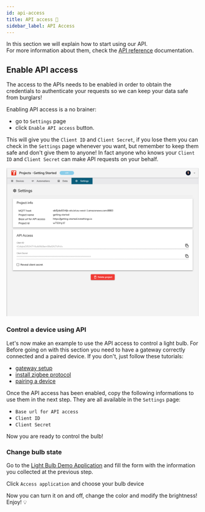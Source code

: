 ```yaml
---
id: api-access
title: API access 🚀
sidebar_label: API Access
---
```


In this section we will explain how to start using our API. <br> For more information about them, check the <a href="https://developers.instathings.io/" target="_blank" class="external-link">API reference</a> documentation. 

## Enable API access
The access to the APIs needs to be enabled in order to obtain the credentials to authenticate your requests so we can keep your data safe from burglars!

Enabling API access is a no brainer:
- go to `Settings` page 
- click `Enable API access` button. 

This will give you the `Client ID` and `Client Secret`, if you lose them you can check in the `Settings` page whenever you want, but remember to keep them safe and don't give them to anyone!
In fact anyone who knows your `Client ID` and `Client Secret` can make API requests on your behalf.  

<a href="/docs/assets/control-bulb/API.png" target="_blank">
    <img src="/docs/assets/control-bulb/API.png" width="1000"/>
</a>

### Control a device using API
Let's now make an example to use the API access to control a light bulb. For  <br> Before going on with this section you need to have a gateway correctly connected and a paired device. If you don't, just follow these tutorials:
- <a href="/docs/guides/gateway-setup.html" target="_blank" class="external-link">gateway setup</a>
- <a href="/docs/guides/working-zigbee.html" target="_blank" class="external-link">install zigbee protocol</a> 
- <a href="/docs/guides/pairing-device.html" target="_blank" class="external-link">pairing a device</a> 

Once the API access has been enabled, copy the following informations to use them in the next step. They are all available in the `Settings` page:
 - `Base url for API access`
 - `Client ID`
 - `Client Secret`  

 Now you are ready to control the bulb! 

### Change bulb state 

 Go to the <a href="https://control.demo.instathings.io" target="_blank" class="external-link">Light Bulb Demo Application</a> and fill the form with the information you collected at the previous step.

 Click `Access application` and choose your bulb device

 Now you can turn it on and off, change the color and modify the brightness! Enjoy! 💡

